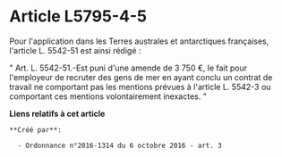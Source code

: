 # Article L5795-4-5

Pour l'application dans les Terres australes et antarctiques françaises, l'article L. 5542-51 est ainsi rédigé : 

" Art. L. 5542-51.-Est puni d'une amende de 3 750 €, le fait pour l'employeur de recruter des gens de mer en ayant conclu un
contrat de travail ne comportant pas les mentions prévues à l'article L. 5542-3 ou comportant ces mentions volontairement
inexactes. "

**Liens relatifs à cet article**

	**Créé par**:

	  - Ordonnance n°2016-1314 du 6 octobre 2016 - art. 3
